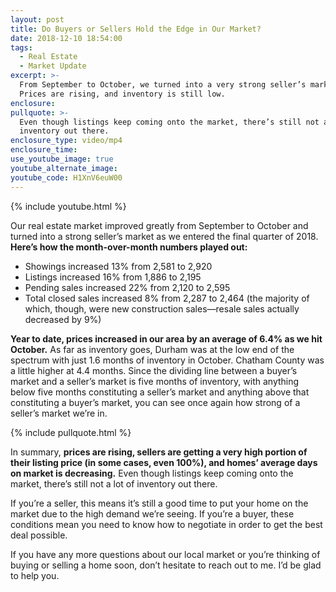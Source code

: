 ```yaml
---
layout: post
title: Do Buyers or Sellers Hold the Edge in Our Market?
date: 2018-12-10 18:54:00
tags:
  - Real Estate
  - Market Update
excerpt: >-
  From September to October, we turned into a very strong seller’s market.
  Prices are rising, and inventory is still low.
enclosure:
pullquote: >-
  Even though listings keep coming onto the market, there’s still not a lot of
  inventory out there.
enclosure_type: video/mp4
enclosure_time:
use_youtube_image: true
youtube_alternate_image:
youtube_code: H1XnV6euW00
---
```


{% include youtube.html %}

Our real estate market improved greatly from September to October and turned into a strong seller’s market as we entered the final quarter of 2018. **Here’s how the month-over-month numbers played out:**

* Showings increased 13% from 2,581 to 2,920
* Listings increased 16% from 1,886 to 2,195
* Pending sales increased 22% from 2,120 to 2,595
* Total closed sales increased 8% from 2,287 to 2,464 (the majority of which, though, were new construction sales—resale sales actually decreased by 9%)

**Year to date, prices increased in our area by an average of 6.4% as we hit October.** As far as inventory goes, Durham was at the low end of the spectrum with just 1.6 months of inventory in October. Chatham County was a little higher at 4.4 months. Since the dividing line between a buyer’s market and a seller’s market is five months of inventory, with anything below five months constituting a seller’s market and anything above that constituting a buyer’s market, you can see once again how strong of a seller’s market we’re in.

{% include pullquote.html %}

In summary, **prices are rising, sellers are getting a very high portion of their listing price (in some cases, even 100%), and homes’ average days on market is decreasing.** Even though listings keep coming onto the market, there’s still not a lot of inventory out there.

If you’re a seller, this means it’s still a good time to put your home on the market due to the high demand we’re seeing. If you’re a buyer, these conditions mean you need to know how to negotiate in order to get the best deal possible.

If you have any more questions about our local market or you’re thinking of buying or selling a home soon, don’t hesitate to reach out to me. I’d be glad to help you.